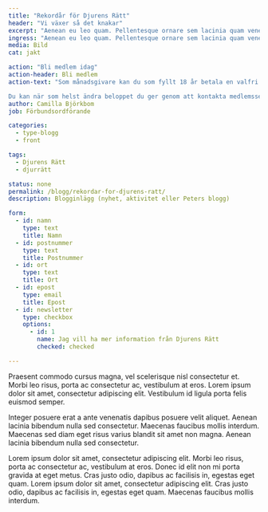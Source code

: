 ```yaml
---
title: "Rekordår för Djurens Rätt"
header: "Vi växer så det knakar"
excerpt: "Aenean eu leo quam. Pellentesque ornare sem lacinia quam venenatis vestibulum."
ingress: "Aenean eu leo quam. Pellentesque ornare sem lacinia quam venenatis vestibulum."
media: Bild
cat: jakt

action: "Bli medlem idag"
action-header: Bli medlem
action-text: "Som månadsgivare kan du som fyllt 18 år betala en valfri summa (från 35 kr) i månaden via autogiro. Med ditt regelbundna stöd skapar du en trygghet som gör att vi kan arbeta långsiktigt. Det är också det mest kostnadseffektiva sättet att stödja Djurens Rätt.

Du kan när som helst ändra beloppet du ger genom att kontakta medlemsservice."
author: Camilla Björkbom
job: Förbundsordförande

categories:
  - type-blogg
  - front

tags:
  - Djurens Rätt
  - djurrätt

status: none
permalink: /blogg/rekordar-for-djurens-ratt/
description: Blogginlägg (nyhet, aktivitet eller Peters blogg)

form:
  - id: namn
    type: text
    title: Namn
  - id: postnummer
    type: text
    title: Postnummer
  - id: ort
    type: text
    title: Ort
  - id: epost
    type: email
    title: Epost
  - id: newsletter
    type: checkbox
    options:
      - id: 1
        name: Jag vill ha mer information från Djurens Rätt
        checked: checked

---
```


Praesent commodo cursus magna, vel scelerisque nisl consectetur et. Morbi leo risus, porta ac consectetur ac, vestibulum at eros. Lorem ipsum dolor sit amet, consectetur adipiscing elit. Vestibulum id ligula porta felis euismod semper.

Integer posuere erat a ante venenatis dapibus posuere velit aliquet. Aenean lacinia bibendum nulla sed consectetur. Maecenas faucibus mollis interdum. Maecenas sed diam eget risus varius blandit sit amet non magna. Aenean lacinia bibendum nulla sed consectetur.

Lorem ipsum dolor sit amet, consectetur adipiscing elit. Morbi leo risus, porta ac consectetur ac, vestibulum at eros. Donec id elit non mi porta gravida at eget metus. Cras justo odio, dapibus ac facilisis in, egestas eget quam. Lorem ipsum dolor sit amet, consectetur adipiscing elit. Cras justo odio, dapibus ac facilisis in, egestas eget quam. Maecenas faucibus mollis interdum.
